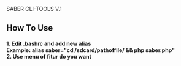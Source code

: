 SABER CLI-TOOLS V.1

<h2>How To Use</h2>
<h4>1. Edit .bashrc and add new alias
<br>
Example: alias saber="cd /sdcard/pathoffile/ && php saber.php"
<br>
2. Use menu of fitur do you want</h4>
